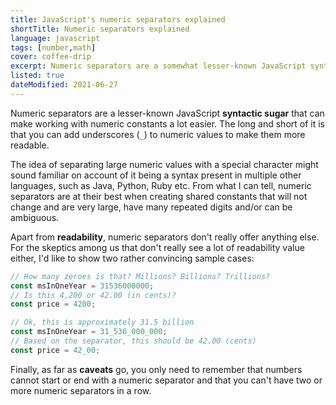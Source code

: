 ```yaml
---
title: JavaScript's numeric separators explained
shortTitle: Numeric separators explained
language: javascript
tags: [number,math]
cover: coffee-drip
excerpt: Numeric separators are a somewhat lesser-known JavaScript syntactic sugar that can make working with large constants a lot easier.
listed: true
dateModified: 2021-06-27
---
```


Numeric separators are a lesser-known JavaScript **syntactic sugar** that can make working with numeric constants a lot easier. The long and short of it is that you can add underscores (`_`) to numeric values to make them more readable.

The idea of separating large numeric values with a special character might sound familiar on account of it being a syntax present in multiple other languages, such as Java, Python, Ruby etc. From what I can tell, numeric separators are at their best when creating shared constants that will not change and are very large, have many repeated digits and/or can be ambiguous.

Apart from **readability**, numeric separators don't really offer anything else. For the skeptics among us that don't really see a lot of readability value either, I'd like to show two rather convincing sample cases:

```js
// How many zeroes is that? Millions? Billions? Trillions?
const msInOneYear = 31536000000;
// Is this 4,200 or 42.00 (in cents)?
const price = 4200;

// Ok, this is approximately 31.5 billion
const msInOneYear = 31_536_000_000;
// Based on the separator, this should be 42.00 (cents)
const price = 42_00;
```

Finally, as far as **caveats** go, you only need to remember that numbers cannot start or end with a numeric separator and that you can't have two or more numeric separators in a row.
